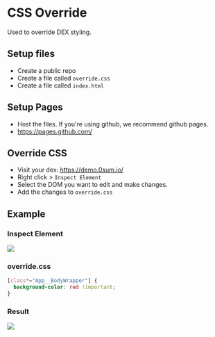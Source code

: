 # CSS Override

Used to override DEX styling.

## Setup files

- Create a public repo
- Create a file called `override.css`
- Create a file called `index.html`

## Setup Pages

- Host the files. If you're using github, we recommend github pages.
- https://pages.github.com/

## Override CSS

- Visit your dex: https://demo.0sum.io/
- Right click > `Inspect Element`
- Select the DOM you want to edit and make changes.
- Add the changes to `override.css`

## Example

### Inspect Element

![](https://github.com/user-attachments/assets/d845ef77-ca87-4ccd-a5d4-a0d4cad1eb39)

### override.css
```css
[class*="App__BodyWrapper"] {
  background-color: red !important;
}
```

### Result

![](https://github.com/user-attachments/assets/7afbd79c-ee49-42c3-bc9e-286e017ec124)
